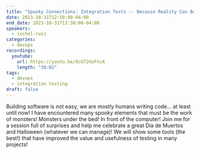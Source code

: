 ```yaml
---
title: "Spooky Connections: Integration Tests -- Because Reality Can Be Scarier than Our Nightmares!"
date: 2023-10-31T12:50:00-04:00
end_date: 2023-10-31T13:30:00-04:00
speakers:
  - ixchel-ruiz
categories:
  - devops
recordings:
  youtube:
    url: https://youtu.be/OcGT2GoFncA
    length: "38:02"
tags:
  - devops
  - integration testing
draft: false
---
```


Building software is not easy, we are mostly humans writing code... at least until now! I have encountered many spooky elements that must be the work of monsters! Monsters under the bed! In front of the computer! Join me for a session full of surprises and help me celebrate a great Dia de Muertos and Halloween (whatever we can manage)! We will show some tools (the best!) that have improved the value and usefulness of testing in many projects!
